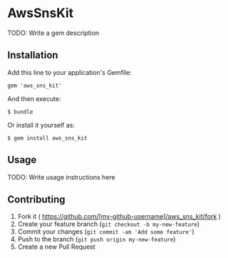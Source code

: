 # AwsSnsKit

TODO: Write a gem description

## Installation

Add this line to your application's Gemfile:

    gem 'aws_sns_kit'

And then execute:

    $ bundle

Or install it yourself as:

    $ gem install aws_sns_kit

## Usage

TODO: Write usage instructions here

## Contributing

1. Fork it ( https://github.com/[my-github-username]/aws_sns_kit/fork )
2. Create your feature branch (`git checkout -b my-new-feature`)
3. Commit your changes (`git commit -am 'Add some feature'`)
4. Push to the branch (`git push origin my-new-feature`)
5. Create a new Pull Request
